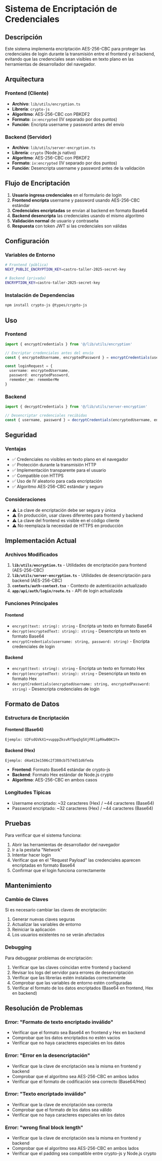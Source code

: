 # Sistema de Encriptación de Credenciales

## Descripción

Este sistema implementa encriptación AES-256-CBC para proteger las credenciales de login durante la transmisión entre el frontend y el backend, evitando que las credenciales sean visibles en texto plano en las herramientas de desarrollador del navegador.

## Arquitectura

### Frontend (Cliente)
- **Archivo**: `lib/utils/encryption.ts`
- **Librería**: `crypto-js`
- **Algoritmo**: AES-256-CBC con PBKDF2
- **Formato**: `iv:encrypted` (IV separado por dos puntos)
- **Función**: Encripta username y password antes del envío

### Backend (Servidor)
- **Archivo**: `lib/utils/server-encryption.ts`
- **Librería**: `crypto` (Node.js nativo)
- **Algoritmo**: AES-256-CBC con PBKDF2
- **Formato**: `iv:encrypted` (IV separado por dos puntos)
- **Función**: Desencripta username y password antes de la validación

## Flujo de Encriptación

1. **Usuario ingresa credenciales** en el formulario de login
2. **Frontend encripta** username y password usando AES-256-CBC estándar
3. **Credenciales encriptadas** se envían al backend en formato Base64
4. **Backend desencripta** las credenciales usando el mismo algoritmo
5. **Validación normal** de usuario y contraseña
6. **Respuesta** con token JWT si las credenciales son válidas

## Configuración

### Variables de Entorno

```bash
# Frontend (pública)
NEXT_PUBLIC_ENCRYPTION_KEY=castro-taller-2025-secret-key

# Backend (privada)
ENCRYPTION_KEY=castro-taller-2025-secret-key
```

### Instalación de Dependencias

```bash
npm install crypto-js @types/crypto-js
```

## Uso

### Frontend

```typescript
import { encryptCredentials } from '@/lib/utils/encryption'

// Encriptar credenciales antes del envío
const { encryptedUsername, encryptedPassword } = encryptCredentials(username, password)

const loginRequest = {
  username: encryptedUsername,
  password: encryptedPassword,
  remember_me: rememberMe
}
```

### Backend

```typescript
import { decryptCredentials } from '@/lib/utils/server-encryption'

// Desencriptar credenciales recibidas
const { username, password } = decryptCredentials(encryptedUsername, encryptedPassword)
```

## Seguridad

### Ventajas
- ✅ Credenciales no visibles en texto plano en el navegador
- ✅ Protección durante la transmisión HTTP
- ✅ Implementación transparente para el usuario
- ✅ Compatible con HTTPS
- ✅ Uso de IV aleatorio para cada encriptación
- ✅ Algoritmo AES-256-CBC estándar y seguro

### Consideraciones
- ⚠️ La clave de encriptación debe ser segura y única
- ⚠️ En producción, usar claves diferentes para frontend y backend
- ⚠️ La clave del frontend es visible en el código cliente
- ⚠️ No reemplaza la necesidad de HTTPS en producción

## Implementación Actual

### Archivos Modificados

1. **`lib/utils/encryption.ts`** - Utilidades de encriptación para frontend (AES-256-CBC)
2. **`lib/utils/server-encryption.ts`** - Utilidades de desencriptación para backend (AES-256-CBC)
3. **`contexts/auth-context.tsx`** - Contexto de autenticación actualizado
4. **`app/api/auth/login/route.ts`** - API de login actualizada

### Funciones Principales

#### Frontend
- `encrypt(text: string): string` - Encripta un texto en formato Base64
- `decrypt(encryptedText: string): string` - Desencripta un texto en formato Base64
- `encryptCredentials(username: string, password: string)` - Encripta credenciales de login

#### Backend
- `encrypt(text: string): string` - Encripta un texto en formato Hex
- `decrypt(encryptedText: string): string` - Desencripta un texto en formato Hex
- `decryptCredentials(encryptedUsername: string, encryptedPassword: string)` - Desencripta credenciales de login

## Formato de Datos

### Estructura de Encriptación

#### Frontend (Base64)
```
Ejemplo: U2FsdGVkX1+vupppZksvRf5pq5g5XjFRlipRkwB0K1Y=
```

#### Backend (Hex)
```
Ejemplo: d4a413e1506c2f388cb7574d51d6feda
```

- **Frontend**: Formato Base64 estándar de crypto-js
- **Backend**: Formato Hex estándar de Node.js crypto
- **Algoritmo**: AES-256-CBC en ambos casos

### Longitudes Típicas
- Username encriptado: ~32 caracteres (Hex) / ~44 caracteres (Base64)
- Password encriptado: ~32 caracteres (Hex) / ~44 caracteres (Base64)

## Pruebas

Para verificar que el sistema funciona:

1. Abrir las herramientas de desarrollador del navegador
2. Ir a la pestaña "Network"
3. Intentar hacer login
4. Verificar que en el "Request Payload" las credenciales aparecen encriptadas en formato Base64
5. Confirmar que el login funciona correctamente

## Mantenimiento

### Cambio de Claves
Si es necesario cambiar las claves de encriptación:

1. Generar nuevas claves seguras
2. Actualizar las variables de entorno
3. Reiniciar la aplicación
4. Los usuarios existentes no se verán afectados

### Debugging
Para debuggear problemas de encriptación:

1. Verificar que las claves coincidan entre frontend y backend
2. Revisar los logs del servidor para errores de desencriptación
3. Verificar que las librerías estén instaladas correctamente
4. Comprobar que las variables de entorno estén configuradas
5. Verificar el formato de los datos encriptados (Base64 en frontend, Hex en backend)

## Resolución de Problemas

### Error: "Formato de texto encriptado inválido"
- Verificar que el formato sea Base64 en frontend y Hex en backend
- Comprobar que los datos encriptados no estén vacíos
- Verificar que no haya caracteres especiales en los datos

### Error: "Error en la desencriptación"
- Verificar que la clave de encriptación sea la misma en frontend y backend
- Comprobar que el algoritmo sea AES-256-CBC en ambos lados
- Verificar que el formato de codificación sea correcto (Base64/Hex)

### Error: "Texto encriptado inválido"
- Verificar que la clave de encriptación sea correcta
- Comprobar que el formato de los datos sea válido
- Verificar que no haya caracteres especiales en los datos

### Error: "wrong final block length"
- Verificar que la clave de encriptación sea la misma en frontend y backend
- Comprobar que el algoritmo sea AES-256-CBC en ambos lados
- Verificar que el padding sea compatible entre crypto-js y Node.js crypto
